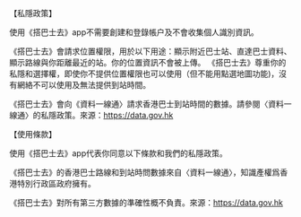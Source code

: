 【私隱政策】

使用《搭巴士去》app不需要創建和登錄帳户及不會收集個人識別資訊。

《搭巴士去》會請求位置權限，用於以下用途：顯示附近巴士站、直達巴士資料、顯示路線與你距離最近的站。你的位置資訊不會被上傳。
《搭巴士去》尊重你的私隱和選擇權，即使你不提供位置權限也可以使用（但不能用點選地圖功能)，沒有網絡不可以使用及無法提供到站時間。

《搭巴士去》會向《資料一線通〉請求香港巴士到站時間的數據。請參閱〈資料一線通〉的私隱政策。來源：https://data.gov.hk


【使用條款】

使用《搭巴士去》app代表你同意以下條款和我們的私隱政策。

《搭巴士去》的香港巴士路線和到站時問數據來自〈資料一線通〉，知識產權爲香港特別行政區政府擁有。

《搭巴士去》對所有第三方數據的準確性概不負責。來源：https://data.gov.hk

